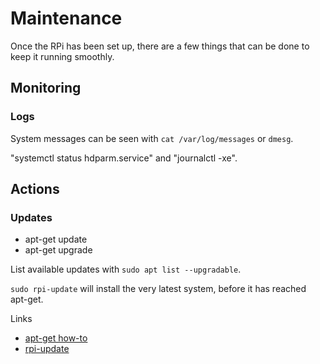 # Maintenance

Once the RPi has been set up, there are a few things that can be done to keep it running smoothly.

## Monitoring

### Logs

System messages can be seen with `cat /var/log/messages` or `dmesg`.

"systemctl status hdparm.service" and "journalctl -xe".

## Actions

### Updates

- apt-get update
- apt-get upgrade

List available updates with `sudo apt list --upgradable`.

`sudo rpi-update` will install the very latest system, before it has reached apt-get.

Links

- [apt-get how-to ](https://help.ubuntu.com/community/AptGet/Howto)
- [rpi-update](https://github.com/Hexxeh/rpi-update)
